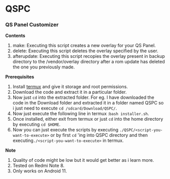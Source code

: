 # QSPC
### QS Panel Customizer

**Contents**
1) make: Executing this script creates a new overlay for your QS Panel.
2) delete: Executing this script deletes the overlay specified by the user.
3) afterupdate: Executing this script recopies the overlay present in backup directory to the /vendor/overlay directory after a rom update has deleted the one you previously made.

**Prerequisites**
1) Install [termux](https://f-droid.org/en/packages/com.termux/) and give it storage and root permissions.
2) Download the code and extract it in a particular folder.
3) Now just `cd` into the extracted folder. For eg. I have downloaded the code in the Download folder and extracted it in a folder named QSPC so i just need to execute `cd /sdcard/Download/QSPC/`.
4) Now just execute the following line in termux :`bash installer.sh`.
5) Once installed, either exit from termux or just `cd` into the home directory by executing `cd $HOME`.
6) Now you can just execute the scripts by executing `./QSPC/<script-you-want-to-execute>` or by first `cd` 'ing into QSPC directory and then executing`./<script-you-want-to-execute>` in termux.

**Note**
1) Quality of code might be low but it would get better as i learn more.
2) Tested on Redmi Note 8.
3) Only works on Android 11.
